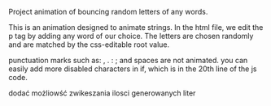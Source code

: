 Project animation of bouncing random letters of any words.

This is an animation designed to animate strings. In the html file, we edit the p tag by adding any word of our choice. The letters are chosen randomly and are matched by the css-editable root value.

punctuation marks such as: , . : ; and spaces are not animated. you can easily add more disabled characters in if, which is in the 20th line of the js code.

dodać możliowść zwikeszania ilosci generowanych liter
